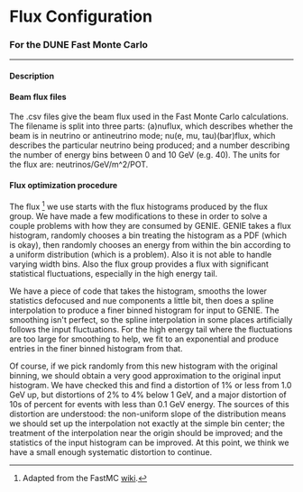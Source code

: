 Flux Configuration
=======

### For the DUNE Fast Monte Carlo

--------

#### Description

#### Beam flux files

The .csv files give the beam flux used in the Fast Monte Carlo
calculations. The filename is split into three parts: (a)nuflux, which
describes whether the beam is in neutrino or antineutrino mode; nu(e,
mu, tau)(bar)flux, which describes the particular neutrino being
produced; and a number describing the number of energy bins between 0
and 10 GeV (e.g. 40). The units for the flux are: neutrinos/GeV/m^2/POT.

#### Flux optimization procedure

The flux [^1] we use starts with the flux histograms produced by the
flux group. We have made a few modifications to these in order to solve
a couple problems with how they are consumed by GENIE. GENIE takes a
flux histogram, randomly chooses a bin treating the histogram as a PDF
(which is okay), then randomly chooses an energy from within the bin
according to a uniform distribution (which is a problem). Also it is not
able to handle varying width bins. Also the flux group provides a flux
with significant statistical fluctuations, especially in the high energy
tail.

We have a piece of code that takes the histogram, smooths the lower
statistics defocused and nue components a little bit, then does a spline
interpolation to produce a finer binned histogram for input to GENIE.
The smoothing isn't perfect, so the spline interpolation in some places
artificially follows the input fluctuations. For the high energy tail
where the fluctuations are too large for smoothing to help, we fit to an
exponential and produce entries in the finer binned histogram from that.

Of course, if we pick randomly from this new histogram with the original
binning, we should obtain a very good approximation to the original
input histogram. We have checked this and find a distortion of 1% or
less from 1.0 GeV up, but distortions of 2% to 4% below 1 GeV, and a
major distortion of 10s of percent for events with less than 0.1 GeV
energy. The sources of this distortion are understood: the non-uniform
slope of the distribution means we should set up the interpolation not
exactly at the simple bin center; the treatment of the interpolation
near the origin should be improved; and the statistics of the input
histogram can be improved. At this point, we think we have a small
enough systematic distortion to continue.

[^1]: Adapted from the FastMC [wiki](https://cdcvs.fnal.gov/redmine/projects/fast_mc/wiki/Physics_and_Detector_Inputs_and_Assumptions#The-flux "").
